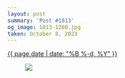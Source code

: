 ```yaml
---
layout: post
summary: 'Post #1813'
og_image: 1813-1280.jpg
taken: October 8, 2023
---
```


<div class="post">
 <time>
  <a href="/1813">
   {{ page.date | date: "%B %-d, %Y" }}
  </a>
 </time>
 <a href="/1813">
  <figure data-taken="10/8/2023">
   <img sizes="(min-width: 700px) 50vw, calc(100vw - 2rem)" src="{{ site.assets_url }}/1813-640.jpg" srcset="{{ site.assets_url }}/1813-320.jpg 320w, {{ site.assets_url }}/1813-640.jpg 640w, {{ site.assets_url }}/1813-960.jpg 960w, {{ site.assets_url }}/1813-1280.jpg 1280w"/>
  </figure>
 </a>
</div>

